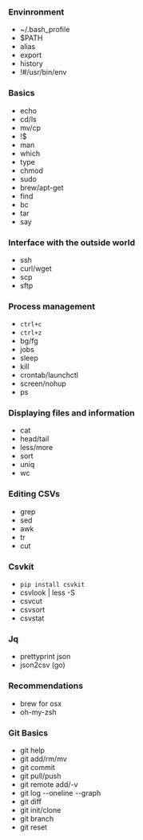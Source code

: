 ### Envinronment
- ~/.bash_profile
- $PATH
- alias
- export
- history
- !#/usr/bin/env

### Basics
- echo
- cd/ls
- mv/cp
- !$
- man
- which
- type
- chmod
- sudo
- brew/apt-get
- find
- bc
- tar
- say

### Interface with the outside world
- ssh
- curl/wget
- scp
- sftp

### Process management
- `ctrl+c`
- `ctrl+z`
- bg/fg
- jobs
- sleep
- kill
- crontab/launchctl
- screen/nohup
- ps

### Displaying files and information
- cat
- head/tail
- less/more
- sort
- uniq
- wc

### Editing CSVs
- grep
- sed
- awk
- tr
- cut

### Csvkit
- `pip install csvkit`
- csvlook | less -S
- csvcut
- csvsort
- csvstat

### Jq
- prettyprint json
- json2csv (go)

### Recommendations
- brew for osx
- oh-my-zsh

### Git Basics
- git help <command>
- git add/rm/mv
- git commit
- git pull/push
- git remote add/-v
- git log --oneline --graph
- git diff 
- git init/clone
- git branch
- git reset <commit>
